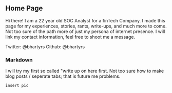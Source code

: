 ## Home Page

Hi there! I am a 22 year old SOC Analyst for a finTech Company. I made this page for my experiences, stories, rants, write-ups, and much more to come. Not too sure of the path more of just my persona of internet presence. I will link my contact information, feel free to shoot me a message. 

Twitter: @bhartyrs 
Github: @bhartyrs



### Markdown

I will try my first so called "write up on here first. Not too sure how to make blog posts / seperate tabs; that is future me problems.
```markdown
insert pic
```
